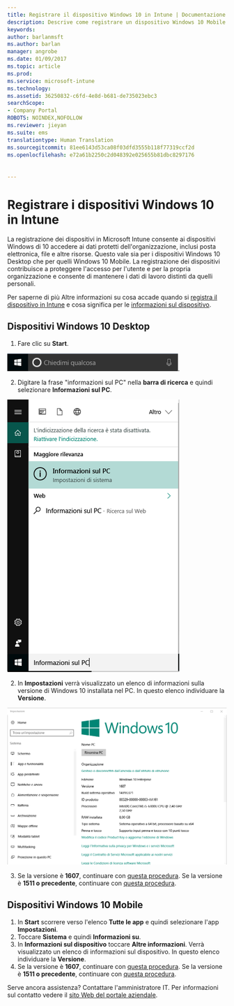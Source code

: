 ```yaml
---
title: Registrare il dispositivo Windows 10 in Intune | Documentazione Microsoft
description: Descrive come registrare un dispositivo Windows 10 Mobile o Desktop in Intune
keywords: 
author: barlanmsft
ms.author: barlan
manager: angrobe
ms.date: 01/09/2017
ms.topic: article
ms.prod: 
ms.service: microsoft-intune
ms.technology: 
ms.assetid: 36250832-c6fd-4e8d-b681-de735023ebc3
searchScope:
- Company Portal
ROBOTS: NOINDEX,NOFOLLOW
ms.reviewer: jieyan
ms.suite: ems
translationtype: Human Translation
ms.sourcegitcommit: 81ee6143d53ca08f03dfd3555b118f77319ccf2d
ms.openlocfilehash: e72a61b2250c2d048392e025655b81dbc8297176


---
```



# <a name="enroll-your-windows-10-devices-in-intune"></a>Registrare i dispositivi Windows 10 in Intune

La registrazione dei dispositivi in Microsoft Intune consente ai dispositivi Windows di 10 accedere ai dati protetti dell'organizzazione, inclusi posta elettronica, file e altre risorse. Questo vale sia per i dispositivi Windows 10 Desktop che per quelli Windows 10 Mobile. La registrazione dei dispositivi contribuisce a proteggere l'accesso per l'utente e per la propria organizzazione e consente di mantenere i dati di lavoro distinti da quelli personali.

Per saperne di più Altre informazioni su cosa accade quando si [registra il dispositivo in Intune](what-happens-if-you-install-the-company-portal-app-and-enroll-your-device-in-intune-windows.md) e cosa significa per le [informazioni sul dispositivo](what-can-your-it-administrator-see-when-you-enroll-your-device-in-intune-windows.md).

## <a name="windows-10-desktop-devices"></a>Dispositivi Windows 10 Desktop
1.    Fare clic su __Start__.

 ![Menu Start di Windows](../media/windows-start-menu.png).

2. Digitare la frase "informazioni sul PC" nella __barra di ricerca__ e quindi selezionare __Informazioni sul PC__.

 ![impostazioni di ricerca per Informazioni sul PC](../media/searching_for_about_your_pc.png)

2.    In __Impostazioni__ verrà visualizzato un elenco di informazioni sulla versione di Windows 10 installata nel PC. In questo elenco individuare la __Versione__.

 ![Windows 10 Desktop - Informazioni sul PC](../media/settings_about_pc.png)

3.    Se la versione è __1607__, continuare con [questa procedura](enroll-your-w10-device-access-work-or-school.md). Se la versione è __1511 o precedente__, continuare con [questa procedura](enroll-your-w10-device-your-account.md).

## <a name="windows-10-mobile-devices"></a>Dispositivi Windows 10 Mobile

1.    In __Start__ scorrere verso l'elenco __Tutte le app__ e quindi selezionare l'app __Impostazioni__.
2.    Toccare __Sistema__ e quindi __Informazioni su__.
3.    In __Informazioni sul dispositivo__ toccare __Altre informazioni__. Verrà visualizzato un elenco di informazioni sul dispositivo. In questo elenco individuare la __Versione__.
4.    Se la versione è __1607__, continuare con [questa procedura](enroll-your-w10-device-access-work-or-school.md). Se la versione è __1511 o precedente__, continuare con [questa procedura](enroll-your-w10-device-your-account.md).

Serve ancora assistenza? Contattare l'amministratore IT. Per informazioni sul contatto vedere il [sito Web del portale aziendale](http://portal.manage.microsoft.com).



<!--HONumber=Jan17_HO2-->


